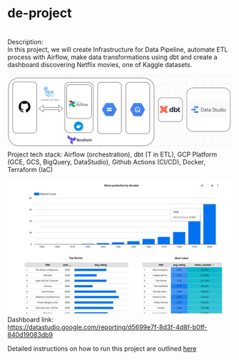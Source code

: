 # de-project
#
Description:  
In this project, we will create Infrastructure for Data Pipeline, automate ETL process with Airflow, make data transformations using dbt and create a dashboard discovering Netflix movies, one of Kaggle datasets.

![Project Stack](project_stack.png)
Project tech stack: Airflow (orchestration), dbt (T in ETL), GCP Platform (GCE, GCS, BigQuery, DataStudio), Github Actions (CI/CD), Docker, Terraform (IaC)





![Dashboard](dashboard.png)
Dashboard link:  
https://datastudio.google.com/reporting/d5699e7f-8d3f-4d8f-b0ff-840d19083db9

Detailed instructions on how to run this project are outlined [here](https://github.com/i-bond/de-project/blob/main/howto/howto.md)

